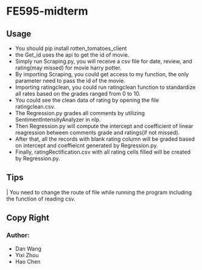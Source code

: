 # FE595-midterm
## Usage
* You should pip install rotten_tomatoes_client
* the Get_id uses the api to get the id of movie.
* Simply run Scraping.py, you will receive a csv file for date, review, and rating(may missed) for movie harry potter.
* By importing Scraping, you could get access to my function, the only parameter need to pass the id of the movie.
* Importing ratingclean, you could run ratingclean function to standardize all rates based on the grades ranged from 0 to 10.
* You could see the clean data of rating by opening the file ratingclean.csv.
* The Regression.py grades all comments by utilizing SentimentIntensityAnalyzer in nlp. 
* Then Regression.py will compute the intercept and coefficient of linear reagression between comments grade and ratings(if not missed).
* After that, all the records with blank rating column will be graded based on intercept and coeffieicnt generated by Regression.py.
* Finally, ratingRectification.csv with all rating cells filled will be created by Regression.py.

## Tips
| You need to change the route of file while running the program including the function of reading csv.

## Copy Right
### Author: 
* Dan Wang 
* Yixi Zhou
* Hao Chen



